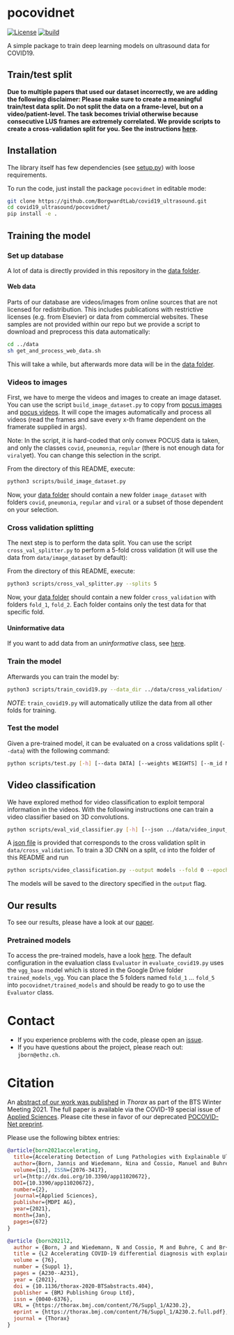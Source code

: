 # pocovidnet
[![License](https://img.shields.io/badge/License-Apache%202.0-blue.svg)](https://opensource.org/licenses/Apache-2.0)
[![build](https://github.com/jannisborn/covid19_ultrasound/actions/workflows/build.yml/badge.svg)](https://github.com/jannisborn/covid19_ultrasound/actions/workflows/build.yml)

A simple package to train deep learning models on ultrasound data for COVID19.

## Train/test split
**Due to multiple papers that used our dataset incorrectly, we are adding the following disclaimer: Please make sure to create a meaningful train/test data split. Do not split the data on a frame-level, but on a video/patient-level. The task becomes trivial otherwise because consecutive LUS frames are extremely correlated. We provide scripts to create a cross-validation split for you. See the instructions [here](#cross-validation-splitting).**

## Installation

The library itself has few dependencies (see [setup.py](setup.py)) with loose requirements. 

To run the code, just install the package `pocovidnet` in editable mode:

```sh
git clone https://github.com/BorgwardtLab/covid19_ultrasound.git
cd covid19_ultrasound/pocovidnet/
pip install -e .
```

## Training the model
### Set up database
A lot of data is directly provided in this repository in the [data folder](../data).

#### Web data
Parts of our database are videos/images from online sources that are not licensed for redistribution. This includes publications with restrictive licenses (e.g. from Elsevier) or data from commercial websites. These samples are not provided within our repo but we provide a script to download and preprocess this data automatically:
```sh
cd ../data
sh get_and_process_web_data.sh
```
This will take a while, but afterwards more data will be in the [data folder](../data).

### Videos to images

First, we have to merge the videos and images to create an image dataset. 
You can use the script `build_image_dataset.py` to copy from [pocus images](../data/pocus_images) and [pocus videos](../data/pocus_videos). It will cope the images automatically and process all videos (read the frames and save every x-th frame dependent on the framerate supplied in args).

Note: In the script, it is hard-coded that only convex POCUS data is taken, and only the classes `covid`, `pneumonia`, `regular` (there is not enough data for `viral`yet). You can change this selection in the script.

From the directory of this README, execute:
```sh
python3 scripts/build_image_dataset.py
```

Now, your [data folder](../data) should contain a new folder `image_dataset`
with folders `covid`, `pneumonia`, `regular` and `viral` or a subset of those dependent on your selection.


### Cross validation splitting
The next step is to perform the data split. You can use the script
`cross_val_splitter.py` to perform a 5-fold cross validation (it will use the data from `data/image_dataset` by default):

From the directory of this README, execute:
```sh
python3 scripts/cross_val_splitter.py --splits 5
```
Now, your [data folder](../data) should contain a new folder `cross_validation`
with folders `fold_1`, `fold_2`. Each folder contains only the test data for
that specific fold.

#### Uninformative data
If you want to add data from an *uninformative* class, see [here](https://github.com/jannisborn/covid19_pocus_ultrasound/tree/master/data#add-class-uninformative).


### Train the model

Afterwards you can train the model by:
```sh
python3 scripts/train_covid19.py --data_dir ../data/cross_validation/ --fold 0 --epochs 2
```
*NOTE*: `train_covid19.py` will automatically utilize the data from all other
folds for training.

### Test the model

Given a pre-trained model, it can be evaluated on a cross validations split (`--data`) with the following command:

```sh
python scripts/test.py [-h] [--data DATA] [--weights WEIGHTS] [--m_id M_ID] [--classes CLASSES] [--folds FOLDS] [--save_path SAVE_PATH]
```

## Video classification

We have explored method for video classification to exploit temporal information in the videos. With the following instructions one can train a video classifier based on 3D convolutions.

```sh
python scripts/eval_vid_classifier.py [-h] [--json ../data/video_input_data/cross_val.json] [--genesis_weights GENESIS_WEIGHTS][--cam_weights CAM_WEIGHTS] [--videos ../data/pocus_videos/convex]
```

A [json file](../data/video_input_data/cross_val.json) is provided that corresponds to the cross validation split in `data/cross_validation`. To train a 3D CNN on a split, `cd` into the folder of this README and run
```sh
python scripts/video_classification.py --output models --fold 0 --epoch 40  
```

The models will be saved to the directory specified in the `output` flag.

## Our results 
To see our results, please have a look at our [paper](https://www.mdpi.com/2076-3417/11/2/672).

### Pretrained models
To access the pre-trained models, have a look [here](https://drive.google.com/drive/folders/1c_B4V-Ejs45pVyl1QNPEXgT4_Kg0o-Lt). The default configuration in the evaluation class `Evaluator` in `evaluate_covid19.py` uses the `vgg_base` model which is stored in the Google Drive folder `trained_models_vgg`. You can place the 5 folders named `fold_1` ... `fold_5` into `pocovidnet/trained_models` and should be ready to go to use the `Evaluator` class.


# Contact 
- If you experience problems with the code, please open an
[issue](https://github.com/jannisborn/covid19_pocus_ultrasound/issues).
- If you have questions about the project, please reach out: `jborn@ethz.ch`.


# Citation
An [abstract of our work was published](https://thorax.bmj.com/content/76/Suppl_1/A230.2) in *Thorax* as part of the BTS Winter Meeting 2021. 
The full paper is available via the COVID-19 special issue of [Applied Sciences](https://www.mdpi.com/2076-3417/11/2/672).
Please cite these in favor of our deprecated [POCOVID-Net preprint](https://arxiv.org/abs/2004.12084).

Please use the following bibtex entries:
```bib
@article{born2021accelerating,
  title={Accelerating Detection of Lung Pathologies with Explainable Ultrasound Image Analysis}, 
  author={Born, Jannis and Wiedemann, Nina and Cossio, Manuel and Buhre, Charlotte and Brändle, Gabriel and Leidermann, Konstantin and      Aujayeb, Avinash and Moor, Michael and Rieck, Bastian and Borgwardt, Karsten}, 
  volume={11}, ISSN={2076-3417}, 
  url={http://dx.doi.org/10.3390/app11020672}, 
  DOI={10.3390/app11020672}, 
  number={2}, 
  journal={Applied Sciences}, 
  publisher={MDPI AG}, 
  year={2021}, 
  month={Jan}, 
  pages={672}
}

@article {born2021l2,
  author = {Born, J and Wiedemann, N and Cossio, M and Buhre, C and Br{\"a}ndle, G and Leidermann, K and Aujayeb, A and Rieck, B and Borgwardt, K},
  title = {L2 Accelerating COVID-19 differential diagnosis with explainable ultrasound image analysis: an AI tool},
  volume = {76},
  number = {Suppl 1},
  pages = {A230--A231},
  year = {2021},
  doi = {10.1136/thorax-2020-BTSabstracts.404},
  publisher = {BMJ Publishing Group Ltd},
  issn = {0040-6376},
  URL = {https://thorax.bmj.com/content/76/Suppl_1/A230.2},
  eprint = {https://thorax.bmj.com/content/76/Suppl_1/A230.2.full.pdf},
  journal = {Thorax}
}
```